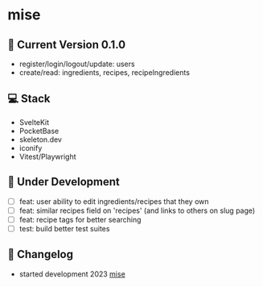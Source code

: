 # mise

## :rocket: Current Version 0.1.0

- register/login/logout/update: users
- create/read: ingredients, recipes, recipeIngredients

## :computer: Stack

- SvelteKit
- PocketBase
- skeleton.dev
- iconify
- Vitest/Playwright

## :construction: Under Development

- [ ] feat: user ability to edit ingredients/recipes that they own
- [ ] feat: similar recipes field on 'recipes' (and links to others on slug page)
- [ ] feat: recipe tags for better searching
- [ ] test: build better test suites

## :arrows_counterclockwise: Changelog

- started development 2023 [mise](https://github.com/kylehorton33/svelte-bar)
